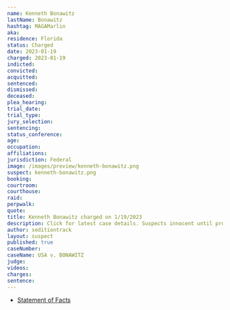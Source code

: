 ```yaml
---
name: Kenneth Bonawitz
lastName: Bonawitz
hashtag: MAGAMarlin
aka:
residence: Florida
status: Charged
date: 2023-01-19
charged: 2023-01-19
indicted:
convicted:
acquitted:
sentenced:
dismissed:
deceased:
plea_hearing:
trial_date:
trial_type:
jury_selection:
sentencing:
status_conference:
age:
occupation:
affiliations:
jurisdiction: Federal
image: /images/preview/kenneth-bonawitz.png
suspect: kenneth-bonawitz.png
booking:
courtroom:
courthouse:
raid:
perpwalk:
quote:
title: Kenneth Bonawitz charged on 1/19/2023
description: Click for latest case details. Suspects innocent until proven guilty.
author: seditiontrack
layout: suspect
published: true
caseNumber:
caseName: USA v. BONAWITZ
judge:
videos:
charges:
sentence:
---
```


- [Statement of Facts](https://storage.courtlistener.com/recap/gov.uscourts.dcd.251220/gov.uscourts.dcd.251220.1.1.pdf)
